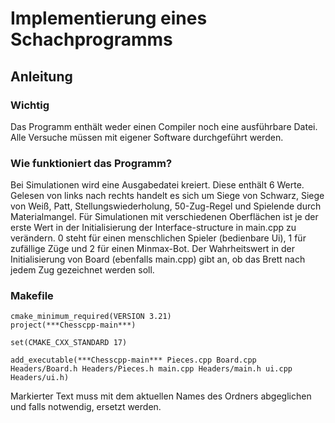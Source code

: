# Implementierung eines Schachprogramms
## Anleitung
### Wichtig
Das Programm enthält weder einen Compiler noch eine ausführbare Datei. 
Alle Versuche müssen mit eigener Software durchgeführt werden.

### Wie funktioniert das Programm?
Bei Simulationen wird eine Ausgabedatei kreiert. 
Diese enthält 6 Werte. 
Gelesen von links nach rechts handelt es sich um Siege von Schwarz, Siege von Weiß, Patt, Stellungswiederholung, 50-Zug-Regel und Spielende durch Materialmangel. 
Für Simulationen mit verschiedenen Oberflächen ist je der erste Wert in der Initialisierung der Interface-structure in main.cpp zu verändern. 
0 steht für einen menschlichen Spieler (bedienbare Ui), 1 für zufällige Züge und 2 für einen Minmax-Bot. 
Der Wahrheitswert in der Initialisierung von Board (ebenfalls main.cpp) gibt an, ob das Brett nach jedem Zug gezeichnet werden soll.

### Makefile
```
cmake_minimum_required(VERSION 3.21)
project(***Chesscpp-main***)

set(CMAKE_CXX_STANDARD 17)

add_executable(***Chesscpp-main*** Pieces.cpp Board.cpp Headers/Board.h Headers/Pieces.h main.cpp Headers/main.h ui.cpp Headers/ui.h)
```

Markierter Text muss mit dem aktuellen Names des Ordners abgeglichen und falls notwendig, ersetzt werden.
